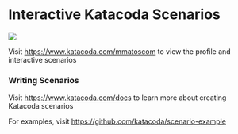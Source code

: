 # Interactive Katacoda Scenarios

[![](http://shields.katacoda.com/katacoda/mmatoscom/count.svg)](https://www.katacoda.com/mmatoscom "Get your profile on Katacoda.com")

Visit https://www.katacoda.com/mmatoscom to view the profile and interactive scenarios

### Writing Scenarios
Visit https://www.katacoda.com/docs to learn more about creating Katacoda scenarios

For examples, visit https://github.com/katacoda/scenario-example
